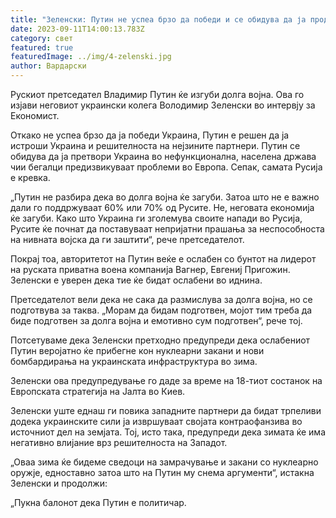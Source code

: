 ```yaml
---
title: "Зеленски: Путин не успеа брзо да победи и се обидува да ја продолжи војната"
date: 2023-09-11T14:00:13.783Z
category: свет
featured: true
featuredImage: ../img/4-zelenski.jpg
author: Вардарски
---
```

Рускиот претседател Владимир Путин ќе изгуби долга војна. Ова го изјави неговиот украински колега Володимир Зеленски во интервју за Економист.

Откако не успеа брзо да ја победи Украина, Путин е решен да ја истроши Украина и решителноста на нејзините партнери. Путин се обидува да ја претвори Украина во нефункционална, населена држава чии бегалци предизвикуваат проблеми во Европа. Сепак, самата Русија е кревка.

„Путин не разбира дека во долга војна ќе загуби. Затоа што не е важно дали го поддржуваат 60% или 70% од Русите. Не, неговата економија ќе загуби. Како што Украина ги зголемува своите напади во Русија, Русите ќе почнат да поставуваат непријатни прашања за неспособноста на нивната војска да ги заштити“, рече претседателот.

Покрај тоа, авторитетот на Путин веќе е ослабен со бунтот на лидерот на руската приватна воена компанија Вагнер, Евгениј Пригожин. Зеленски е уверен дека тие ќе бидат ослабени во иднина.

Претседателот вели дека не сака да размислува за долга војна, но се подготвува за таква. „Морам да бидам подготвен, мојот тим треба да биде подготвен за долга војна и емотивно сум подготвен“, рече тој.

Потсетуваме дека Зеленски претходно предупреди дека ослабениот Путин веројатно ќе прибегне кон нуклеарни закани и нови бомбардирања на украинската инфраструктура во зима.

Зеленски ова предупредување го даде за време на 18-тиот состанок на Европската стратегија на Јалта во Киев.

Зеленски уште еднаш ги повика западните партнери да бидат трпеливи додека украинските сили ја извршуваат својата контраофанзива во источниот дел на земјата. Тој, исто така, предупреди дека зимата ќе има негативно влијание врз решителноста на Западот.

„Оваа зима ќе бидеме сведоци на замрачување и закани со нуклеарно оружје, едноставно затоа што на Путин му снема аргументи“, истакна Зеленски и продолжи:

„Пукна балонот дека Путин е политичар.